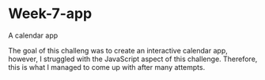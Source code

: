 # Week-7-app
A calendar app

The goal of this challeng was to create an interactive calendar app, however, I struggled with the JavaScript aspect of this challenge. Therefore, this is what I managed to come up with after many attempts.
